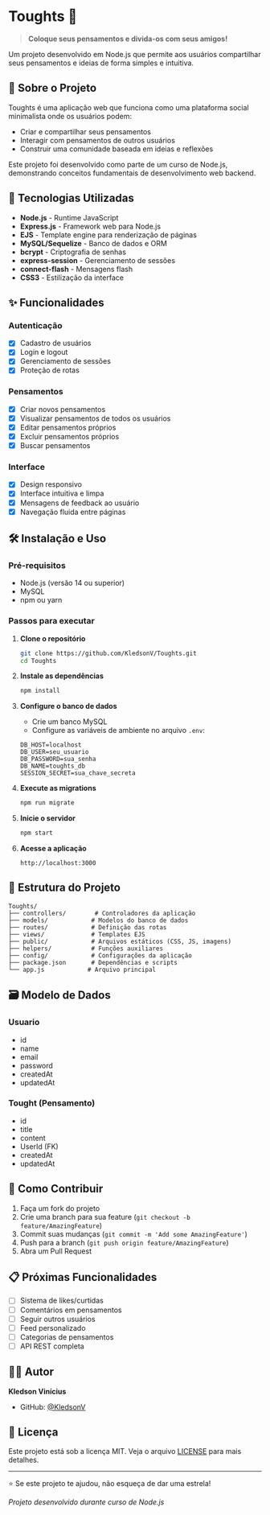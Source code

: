 # Toughts 💭

> **Coloque seus pensamentos e divida-os com seus amigos!**

Um projeto desenvolvido em Node.js que permite aos usuários compartilhar seus pensamentos e ideias de forma simples e intuitiva.

## 📝 Sobre o Projeto

Toughts é uma aplicação web que funciona como uma plataforma social minimalista onde os usuários podem:
- Criar e compartilhar seus pensamentos
- Interagir com pensamentos de outros usuários
- Construir uma comunidade baseada em ideias e reflexões

Este projeto foi desenvolvido como parte de um curso de Node.js, demonstrando conceitos fundamentais de desenvolvimento web backend.

## 🚀 Tecnologias Utilizadas

- **Node.js** - Runtime JavaScript
- **Express.js** - Framework web para Node.js
- **EJS** - Template engine para renderização de páginas
- **MySQL/Sequelize** - Banco de dados e ORM
- **bcrypt** - Criptografia de senhas
- **express-session** - Gerenciamento de sessões
- **connect-flash** - Mensagens flash
- **CSS3** - Estilização da interface

## ✨ Funcionalidades

### Autenticação
- [x] Cadastro de usuários
- [x] Login e logout
- [x] Gerenciamento de sessões
- [x] Proteção de rotas

### Pensamentos
- [x] Criar novos pensamentos
- [x] Visualizar pensamentos de todos os usuários
- [x] Editar pensamentos próprios
- [x] Excluir pensamentos próprios
- [x] Buscar pensamentos

### Interface
- [x] Design responsivo
- [x] Interface intuitiva e limpa
- [x] Mensagens de feedback ao usuário
- [x] Navegação fluida entre páginas

## 🛠️ Instalação e Uso

### Pré-requisitos
- Node.js (versão 14 ou superior)
- MySQL
- npm ou yarn

### Passos para executar

1. **Clone o repositório**
   ```bash
   git clone https://github.com/KledsonV/Toughts.git
   cd Toughts
   ```

2. **Instale as dependências**
   ```bash
   npm install
   ```

3. **Configure o banco de dados**
   - Crie um banco MySQL
   - Configure as variáveis de ambiente no arquivo `.env`:
   ```env
   DB_HOST=localhost
   DB_USER=seu_usuario
   DB_PASSWORD=sua_senha
   DB_NAME=toughts_db
   SESSION_SECRET=sua_chave_secreta
   ```

4. **Execute as migrations**
   ```bash
   npm run migrate
   ```

5. **Inicie o servidor**
   ```bash
   npm start
   ```

6. **Acesse a aplicação**
   ```
   http://localhost:3000
   ```

## 📂 Estrutura do Projeto

```
Toughts/
├── controllers/        # Controladores da aplicação
├── models/            # Modelos do banco de dados
├── routes/            # Definição das rotas
├── views/             # Templates EJS
├── public/            # Arquivos estáticos (CSS, JS, imagens)
├── helpers/           # Funções auxiliares
├── config/            # Configurações da aplicação
├── package.json       # Dependências e scripts
└── app.js            # Arquivo principal
```

## 🗃️ Modelo de Dados

### Usuario
- id
- name
- email
- password
- createdAt
- updatedAt

### Tought (Pensamento)
- id
- title
- content
- UserId (FK)
- createdAt
- updatedAt

## 🤝 Como Contribuir

1. Faça um fork do projeto
2. Crie uma branch para sua feature (`git checkout -b feature/AmazingFeature`)
3. Commit suas mudanças (`git commit -m 'Add some AmazingFeature'`)
4. Push para a branch (`git push origin feature/AmazingFeature`)
5. Abra um Pull Request

## 📋 Próximas Funcionalidades

- [ ] Sistema de likes/curtidas
- [ ] Comentários em pensamentos
- [ ] Seguir outros usuários
- [ ] Feed personalizado
- [ ] Categorias de pensamentos
- [ ] API REST completa

## 👨‍💻 Autor

**Kledson Vinícius**

- GitHub: [@KledsonV](https://github.com/KledsonV)

## 📄 Licença

Este projeto está sob a licença MIT. Veja o arquivo [LICENSE](LICENSE) para mais detalhes.

---

⭐ Se este projeto te ajudou, não esqueça de dar uma estrela!

*Projeto desenvolvido durante curso de Node.js*

